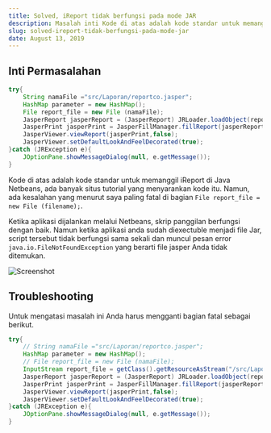 ```yaml
---
title: Solved, iReport tidak berfungsi pada mode JAR
description: Masalah inti Kode di atas adalah kode standar untuk memanggil iReport di Java Netbeans, ada banyak situs tutorial yang menyarankan kode itu.
slug: solved-ireport-tidak-berfungsi-pada-mode-jar
date: August 13, 2019
---
```


## Inti Permasalahan

```java
try{
    String namaFile ="src/Laporan/reportco.jasper";
    HashMap parameter = new HashMap();
    File report_file = new File (namaFile);
    JasperReport jasperReport = (JasperReport) JRLoader.loadObject(report_file);
    JasperPrint jasperPrint = JasperFillManager.fillReport(jasperReport,parameter,con);
    JasperViewer.viewReport(jasperPrint,false);
    JasperViewer.setDefaultLookAndFeelDecorated(true);
}catch (JRException e){
    JOptionPane.showMessageDialog(null, e.getMessage());
}
```

Kode di atas adalah kode standar untuk memanggil iReport di Java Netbeans, ada banyak situs tutorial yang menyarankan kode itu. Namun, ada kesalahan yang menurut saya paling fatal di bagian `File report_file = new File (filename);`.

Ketika aplikasi dijalankan melalui Netbeans, skrip panggilan berfungsi dengan baik. Namun ketika aplikasi anda sudah diexectuble menjadi file Jar, script tersebut tidak berfungsi sama sekali dan muncul pesan error `java.io.FileNotFoundException` yang berarti file jasper Anda tidak ditemukan.

![Screenshot](/journal/solved-ireport-doesnt-work-on-jar-mode/screenshot.png)

## Troubleshooting

Untuk mengatasi masalah ini Anda harus mengganti bagian fatal sebagai berikut.

```java
try{
    // String namaFile ="src/Laporan/reportco.jasper";
    HashMap parameter = new HashMap();
    // File report_file = new File (namaFile);
    InputStream report_file = getClass().getResourceAsStream("/src/Laporan/reportco.jasper");
    JasperReport jasperReport = (JasperReport) JRLoader.loadObject(report_file);
    JasperPrint jasperPrint = JasperFillManager.fillReport(jasperReport,parameter,con);
    JasperViewer.viewReport(jasperPrint,false);
    JasperViewer.setDefaultLookAndFeelDecorated(true);
}catch (JRException e){
    JOptionPane.showMessageDialog(null, e.getMessage());
}
```
